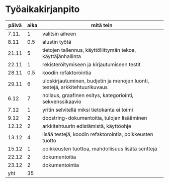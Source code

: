 # Työaikakirjanpito

| päivä | aika | mitä tein |
| ---- | --- | --- |
| 7.11. | 1  | valitsin aiheen |
| 8.11 | 0.5 | alustin työtä |
| 21.11 | 5 | tietojen tallennus, käyttöliittymän tekoa, käyttäjänhallinta |
| 22.11 | 1 | rekisteröitymiseen ja kirjautumiseen testit |
| 28.11 | 0.5 | koodin refaktorointia |
| 29.11 | 6 | uloskirjautuminen, budjetin ja menojen luonti, testejä, arkkitehtuurikuvaus |
| 6.12 | 7 | nollaus, graafinen esitys, kategoriointi, sekvenssikaavio |
| 7.12 | 1 | yritin selvitellä miksi tietokanta ei toimi |
| 9.12 | 2 | docstring-dokumentoitia, tulojen lisääminen |
| 12.12 | 2 | arkkitehtuurin edistämistä, käyttöohje |
| 13.12 | 4 | lisää testejä, koodin refaktorointia, poikkeusten tuotto |
| 15.12 | 1 | poikkeusten tuottoa, mahdollisuus lisätä senttejä |
| 22.12 | 2 | dokumentoitia |
| 23.12 | 2 | dokumentointia |
| yht | 35 | |

